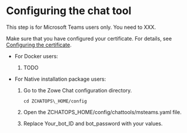 # Configuring the chat tool

This step is for Microsoft Teams users only. You need to XXX.

Make sure that you have configured your certificate. For details, see [Configuring the certificate](chatops_config_certificate.md).

-   For Docker users:

    1.  TODO

-   For Native installation package users:

    1.  Go to the Zowe Chat configuration directory.

        ```
        cd ZCHATOPS\_HOME/config
        ```

    2.  Open the ZCHATOPS\_HOME/config/chattools/msteams.yaml file.

    3.  Replace Your\_bot\_ID and bot\_password with your values.


